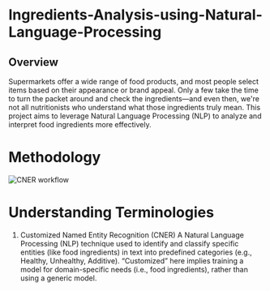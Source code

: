 # Ingredients-Analysis-using-Natural-Language-Processing
## Overview
Supermarkets offer a wide range of food products, and most people select items based on their appearance or brand appeal. Only a few take the time to turn the packet around and check the ingredients—and even then, we're not all nutritionists who understand what those ingredients truly mean. This project aims to leverage Natural Language Processing (NLP) to analyze and interpret food ingredients more effectively.

# Methodology
![CNER workflow](https://github.com/user-attachments/assets/0e1ff020-b818-401a-b473-5a6c63a8bb4a)

# Understanding Terminologies
1. Customized Named Entity Recognition (CNER)
A Natural Language Processing (NLP) technique used to identify and classify specific entities (like food ingredients) in text into predefined categories (e.g., Healthy, Unhealthy, Additive). “Customized” here implies training a model for domain-specific needs (i.e., food ingredients), rather than using a generic model.
